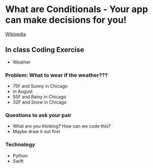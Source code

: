 # What are Conditionals - Your app can make decisions for you!
[Wikipedia](https://en.wikipedia.org/wiki/Conditional_(computer_programming))

## In class Coding Exercise
* Weather

### Problem: What to wear if the weather???
* 75F and Sunny in Chicago 
* in August
* 55F and Rainy in Chicago
* 32F and Snow in Chicago

### Questions to ask your pair
  * What are you thinking? How can we code this?
  * Maybe draw it out first

### Technology
 * Python
 * Swift